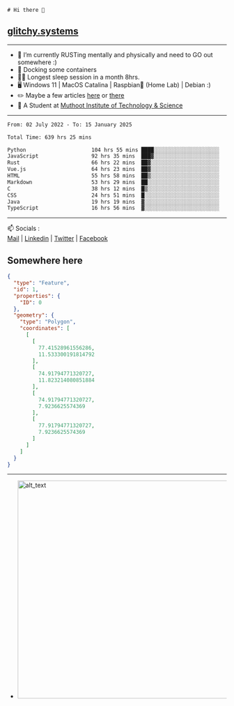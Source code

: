 ```
# Hi there 👋
```
## [glitchy.systems](https://glitchy.systems)
---

- 🌱 I’m currently RUSTing mentally and physically and need to GO out somewhere :)
- 🐋 Docking some containers
- 😶‍🌫️ Longest sleep session in a month 8hrs.
- 🖥️ Windows 11 | MacOS Catalina | Raspbian🥧 (Home Lab) | Debian :)
- ✏️ Maybe a few articles [here](https://medium.com/@advaithnarayanan8) or [there](https://medium.com/@advaithnarayanan8)
- 📑 A Student at [Muthoot Institute of Technology & Science](https://mgmits.ac.in/)



---

<!--START_SECTION:waka-->

```txt
From: 02 July 2022 - To: 15 January 2025

Total Time: 639 hrs 25 mins

Python                     104 hrs 55 mins ████░░░░░░░░░░░░░░░░░░░░░   16.41 %
JavaScript                 92 hrs 35 mins  ███▓░░░░░░░░░░░░░░░░░░░░░   14.48 %
Rust                       66 hrs 22 mins  ██▓░░░░░░░░░░░░░░░░░░░░░░   10.38 %
Vue.js                     64 hrs 23 mins  ██▓░░░░░░░░░░░░░░░░░░░░░░   10.07 %
HTML                       55 hrs 58 mins  ██▒░░░░░░░░░░░░░░░░░░░░░░   08.75 %
Markdown                   53 hrs 29 mins  ██░░░░░░░░░░░░░░░░░░░░░░░   08.37 %
C                          38 hrs 12 mins  █▒░░░░░░░░░░░░░░░░░░░░░░░   05.97 %
CSS                        24 hrs 51 mins  █░░░░░░░░░░░░░░░░░░░░░░░░   03.89 %
Java                       19 hrs 19 mins  ▓░░░░░░░░░░░░░░░░░░░░░░░░   03.02 %
TypeScript                 16 hrs 56 mins  ▓░░░░░░░░░░░░░░░░░░░░░░░░   02.65 %
```

<!--END_SECTION:waka-->

---

📫 Socials :<br>
[Mail](mailto:advaith@glitchy.systems) | [Linkedin](https://www.linkedin.com/in/advaith-narayanan-a72152214/) | [Twitter](https://twitter.com/advaithnarayan) | [Facebook](https://screenmessage.com/qinq)

## Somewhere here

```geojson
{
  "type": "Feature",
  "id": 1,
  "properties": {
    "ID": 0
  },
  "geometry": {
    "type": "Polygon",
    "coordinates": [
      [
        [
          77.41528961556286,
          11.533300191814792
        ],
        [
          74.91794771320727,
          11.823214080851884
        ],
        [
          74.91794771320727,
          7.9236625574369
        ],
        [
          77.91794771320727,
          7.9236625574369
        ]
      ]
    ]
  }
}
```


--- 
- [<img alt="alt_text" width="500px" src="https://valid.x86.fr/cache/banner/xv24bv-6.png" />](https://valid.x86.fr/xv24bv)


